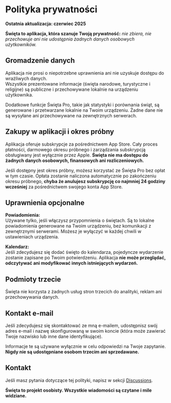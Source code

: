 # Polityka prywatności  
  
**Ostatnia aktualizacja: czerwiec 2025**  
  
**Święta to aplikacja, która szanuje Twoją prywatność:** *nie zbiera, nie przechowuje ani nie udostępnia żadnych danych osobowych użytkowników.*  
  
## Gromadzenie danych  
  
Aplikacja nie prosi o niepotrzebne uprawnienia ani nie uzyskuje dostępu do wrażliwych danych.  
Wszystkie prezentowane informacje (święta narodowe, turystyczne i religijne) są publiczne i przechowywane lokalnie na urządzeniu użytkownika.  
  
Dodatkowe funkcje Święta Pro, takie jak statystyki i porównania świąt, są generowane i przetwarzane lokalnie na Twoim urządzeniu. Żadne dane nie są wysyłane ani przechowywane na zewnętrznych serwerach.  
  
## Zakupy w aplikacji i okres próbny  
  
Aplikacja oferuje subskrypcje za pośrednictwem App Store. Cały proces płatności, darmowego okresu próbnego i zarządzania subskrypcją obsługiwany jest wyłącznie przez Apple. **Święta nie ma dostępu do żadnych danych osobowych, finansowych ani rozliczeniowych.**  
  
Jeśli dostępny jest okres próbny, możesz korzystać ze Święta Pro bez opłat w tym czasie. Opłata zostanie naliczona automatycznie po zakończeniu okresu próbnego, **chyba że anulujesz subskrypcję co najmniej 24 godziny wcześniej** za pośrednictwem swojego konta App Store.  
  
## Uprawnienia opcjonalne  
  
**Powiadomienia:**  
Używane tylko, jeśli włączysz przypomnienia o świętach. Są to lokalne powiadomienia generowane na Twoim urządzeniu, bez komunikacji z zewnętrznymi serwerami. Możesz je wyłączyć w każdej chwili w ustawieniach urządzenia.  
  
**Kalendarz:**  
Jeśli zdecydujesz się dodać święto do kalendarza, pojedyncze wydarzenie zostanie zapisane po Twoim potwierdzeniu. Aplikacja **nie może przeglądać, odczytywać ani modyfikować innych istniejących wydarzeń.**  
  
## Podmioty trzecie  
  
Święta nie korzysta z żadnych usług stron trzecich do analityki, reklam ani przechowywania danych.  
  
## Kontakt e-mail  
  
Jeśli zdecydujesz się skontaktować ze mną e-mailem, udostępnisz swój adres e-mail i nazwę skonfigurowaną w swoim koncie (która może zawierać Twoje nazwisko lub inne dane identyfikujące).  
  
Informacje te są używane wyłącznie w celu odpowiedzi na Twoje zapytanie. **Nigdy nie są udostępniane osobom trzecim ani sprzedawane.**  
  
## Kontakt  
  
Jeśli masz pytania dotyczące tej polityki, napisz w sekcji [Discussions](https://github.com/lucasditomase/feriados/discussions).  
  
**Święta to projekt osobisty. Wszystkie wiadomości są czytane i mile widziane.**  
